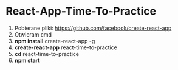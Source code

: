 # React-App-Time-To-Practice
1. Pobierane pliki: https://github.com/facebook/create-react-app
2. Otwieram cmd
3. **npm install** create-react-app -g
4. **create-react-app** react-time-to-practice
5. **cd** react-time-to-practice
6.  **npm start**
